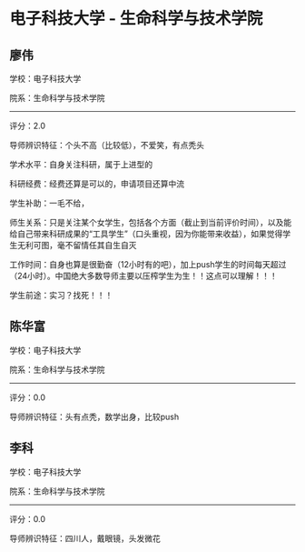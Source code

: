 # 电子科技大学 - 生命科学与技术学院

## 廖伟

学校：电子科技大学

院系：生命科学与技术学院

* * *

评分：2.0

导师辨识特征：个头不高（比较低），不爱笑，有点秃头

学术水平：自身关注科研，属于上进型的

科研经费：经费还算是可以的，申请项目还算中流

学生补助：一毛不给，

师生关系：只是关注某个女学生，包括各个方面（截止到当前评价时间），以及能给自己带来科研成果的“工具学生”（口头重视，因为你能带来收益），如果觉得学生无利可图，毫不留情任其自生自灭

工作时间：自身也算是很勤奋（12小时有的吧），加上push学生的时间每天超过（24小时）。中国绝大多数导师主要以压榨学生为生！！这点可以理解！！！

学生前途：实习？找死！！！

## 陈华富

学校：电子科技大学

院系：生命科学与技术学院

* * *

评分：0.0

导师辨识特征：头有点秃，数学出身，比较push

## 李科

学校：电子科技大学

院系：生命科学与技术学院

* * *

评分：0.0

导师辨识特征：四川人，戴眼镜，头发微花